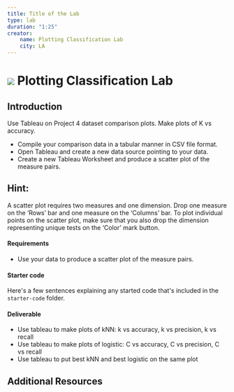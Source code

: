 ```yaml
---
title: Title of the Lab
type: lab
duration: "1:25"
creator:
    name: Plotting Classification Lab
    city: LA
---
```


# ![](https://ga-dash.s3.amazonaws.com/production/assets/logo-9f88ae6c9c3871690e33280fcf557f33.png) Plotting Classification Lab

## Introduction

Use Tableau on Project 4 dataset comparison plots. Make plots of K vs accuracy.

- Compile your comparison data in a tabular manner in CSV file format.
- Open Tableau and create a new data source pointing to your data.
- Create a new Tableau Worksheet and produce a scatter plot of the measure pairs.

## Hint:
A scatter plot requires two measures and one dimension.  Drop one measure on the ‘Rows’ bar and one measure on the ‘Columns’ bar.  To plot individual points on the scatter plot, make sure that you also drop the dimension representing unique tests on the ‘Color’ mark button.



#### Requirements
- Use your data to produce a scatter plot of the measure pairs.


#### Starter code

Here's a few sentences explaining any started code that's included in the `starter-code` folder.

#### Deliverable
- Use tableau to make plots of kNN: k vs accuracy, k vs precision, k vs recall
- Use tableau to make plots of logistic: C vs accuracy, C vs precision, C vs recall
- Use tableau to put best kNN and best logistic on the same plot



## Additional Resources
